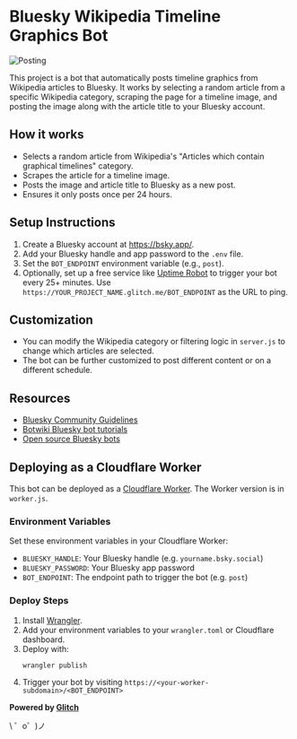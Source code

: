 Bluesky Wikipedia Timeline Graphics Bot
=======================================

![Posting](https://cdn.gomix.com/4032b241-bff8-473e-aa6b-eb0c92a4bd06%2Ftweeting.gif)

This project is a bot that automatically posts timeline graphics from Wikipedia articles to Bluesky. It works by selecting a random article from a specific Wikipedia category, scraping the page for a timeline image, and posting the image along with the article title to your Bluesky account.

## How it works

- Selects a random article from Wikipedia's "Articles which contain graphical timelines" category.
- Scrapes the article for a timeline image.
- Posts the image and article title to Bluesky as a new post.
- Ensures it only posts once per 24 hours.

## Setup Instructions

1. Create a Bluesky account at https://bsky.app/.
2. Add your Bluesky handle and app password to the `.env` file.
3. Set the `BOT_ENDPOINT` environment variable (e.g., `post`).
4. Optionally, set up a free service like [Uptime Robot](https://uptimerobot.com/) to trigger your bot every 25+ minutes. Use `https://YOUR_PROJECT_NAME.glitch.me/BOT_ENDPOINT` as the URL to ping.

## Customization

- You can modify the Wikipedia category or filtering logic in `server.js` to change which articles are selected.
- The bot can be further customized to post different content or on a different schedule.

## Resources

- [Bluesky Community Guidelines](https://bsky.app/about/guidelines)
- [Botwiki Bluesky bot tutorials](https://botwiki.org/tutorials/blueskybots/)
- [Open source Bluesky bots](https://botwiki.org/tag/bluesky+bot+opensource+nodejs/)

## Deploying as a Cloudflare Worker

This bot can be deployed as a [Cloudflare Worker](https://developers.cloudflare.com/workers/). The Worker version is in `worker.js`.

### Environment Variables

Set these environment variables in your Cloudflare Worker:
- `BLUESKY_HANDLE`: Your Bluesky handle (e.g. `yourname.bsky.social`)
- `BLUESKY_PASSWORD`: Your Bluesky app password
- `BOT_ENDPOINT`: The endpoint path to trigger the bot (e.g. `post`)

### Deploy Steps

1. Install [Wrangler](https://developers.cloudflare.com/workers/wrangler/).
2. Add your environment variables to your `wrangler.toml` or Cloudflare dashboard.
3. Deploy with:
   ```sh
   wrangler publish
   ```
4. Trigger your bot by visiting `https://<your-worker-subdomain>/<BOT_ENDPOINT>`

**Powered by [Glitch](https://glitch.com)**

\ ゜o゜)ノ
